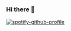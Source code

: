 ### Hi there 👋

<!--
**vishyvishal14/vishyvishal14** is a ✨ _special_ ✨ repository because its `README.md` (this file) appears on your GitHub profile.

Here are some ideas to get you started:

- 🔭 I’m currently working on ...
- 🌱 I’m currently learning ...
- 👯 I’m looking to collaborate on ...
- 🤔 I’m looking for help with ...
- 💬 Ask me about ...
- 📫 How to reach me: ...
- 😄 Pronouns: ...
- ⚡ Fun fact: ...
-->
[![spotify-github-profile](https://spotify-github-profile.vercel.app/api/view?uid=rhu46qmfb3bx9gi8y5mnulivd&cover_image=true&theme=default)](https://github.com/kittinan/spotify-github-profile)
